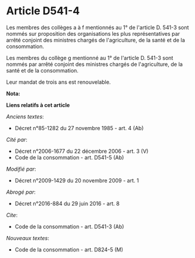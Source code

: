 # Article D541-4

Les membres des collèges a à f mentionnés au 1° de l'article D. 541-3 sont nommés sur proposition des organisations les plus
représentatives par arrêté conjoint des ministres chargés de l'agriculture, de la santé et de la consommation. 

Les membres du collège g mentionné au 1° de l'article D. 541-3 sont nommés par arrêté conjoint des ministres chargés de
l'agriculture, de la santé et de la consommation. 

Leur mandat de trois ans est renouvelable.

**Nota:**



**Liens relatifs à cet article**

_Anciens textes_:

  - Décret n°85-1282 du 27 novembre 1985 - art. 4 (Ab)

_Cité par_:

  - Décret n°2006-1677 du 22 décembre 2006 - art. 3 (V)
  - Code de la consommation - art. D541-5 (Ab)

_Modifié par_:

  - Décret n°2009-1429 du 20 novembre 2009 - art. 1

_Abrogé par_:

  - Décret n°2016-884 du 29 juin 2016 - art. 8

_Cite_:

  - Code de la consommation - art. D541-3 (Ab)

_Nouveaux textes_:

  - Code de la consommation - art. D824-5 (M)
